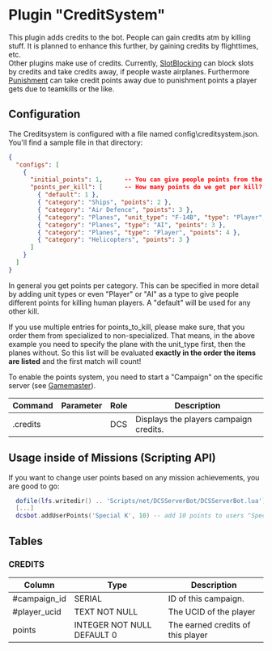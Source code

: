 # Plugin "CreditSystem"
This plugin adds credits to the bot. People can gain credits atm by killing stuff. It is planned to enhance this 
further, by gaining credits by flighttimes, etc.<br/>
Other plugins make use of credits. Currently, [SlotBlocking](../slotblocking/README.md) can block slots by credits and
take credits away, if people waste airplanes. Furthermore [Punishment](../punishment/README.md) can take credit points
away due to punishment points a player gets due to teamkills or the like.

## Configuration
The Creditsystem is configured with a file named config\creditsystem.json. You'll find a sample file in that directory:
```json
{
  "configs": [
    {
      "initial_points": 1,      -- You can give people points from the beginning. Default is 0.
      "points_per_kill": [      -- How many points do we get per kill? If not set, default will be 1 point per kill
        { "default": 1 },
        { "category": "Ships", "points": 2 },
        { "category": "Air Defence", "points": 3 },
        { "category": "Planes", "unit_type": "F-14B", "type": "Player", "points": 5 },
        { "category": "Planes", "type": "AI", "points": 3 },
        { "category": "Planes", "type": "Player", "points": 4 },
        { "category": "Helicopters", "points": 3 }
      ]
    }
  ]
}
```
In general you get points per category. This can be specified in more detail by adding unit types or even "Player" or
"AI" as a type to give people different points for killing human players. A "default" will be used for any other kill.

If you use multiple entries for points_to_kill, please make sure, that you order them from specialized to non-specialized.
That means, in the above example you need to specify the plane with the unit_type first, then the planes without.
So this list will be evaluated **exactly in the order the items are listed** and the first match will count! 

To enable the points system, you need to start a "Campaign" on the specific server (see [Gamemaster](../gamemaster/README.md)).

| Command   | Parameter | Role      | Description                                                                                     |
|-----------|-----------|-----------|-------------------------------------------------------------------------------------------------|
| .credits  |           | DCS       | Displays the players campaign credits.                                                          |

## Usage inside of Missions (Scripting API)
If you want to change user points based on any mission achievements, you are good to go:
```lua
  dofile(lfs.writedir() .. 'Scripts/net/DCSServerBot/DCSServerBot.lua')
  [...]
  dcsbot.addUserPoints('Special K', 10) -- add 10 points to users "Special K"'s credits. Points can be negative to take them away.
```

## Tables
### CREDITS
| Column       | Type                       | Description                       |
|--------------|----------------------------|-----------------------------------|
| #campaign_id | SERIAL                     | ID of this campaign.              |
| #player_ucid | TEXT NOT NULL              | The UCID of the player            |
| points       | INTEGER NOT NULL DEFAULT 0 | The earned credits of this player |
